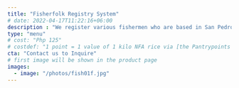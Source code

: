 ```yaml
---
title: "Fisherfolk Registry System"
# date: 2022-04-17T11:22:16+06:00
description : "We register various fishermen who are based in San Pedro"
type: "menu"
# cost: "Php 125"
# costdef: "1 point = 1 value of 1 kilo NFA rice via [the Pantrypoints system](https://pantrypoints.com)"
cta: "Contact us to Inquire"
# first image will be shown in the product page
images:
  - image: "/photos/fish01f.jpg"
---
```


